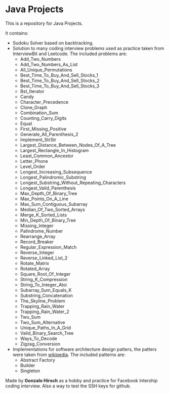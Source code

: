 # Java Projects

This is a repository for Java Projects.

It contains:
 - Sudoku Solver based on backtracking.
 - Solution to many coding interview problems used as practice taken from InterviewBit and Leetcode. The included problems are:
    - Add_Two_Numbers
    - Add_Two_Numbers_As_List
    - All_Unique_Permutations
    - Best_Time_To_Buy_And_Sell_Stocks_1
    - Best_Time_To_Buy_And_Sell_Stocks_2
    - Best_Time_To_Buy_And_Sell_Stocks_3
    - Bst_Iterator
    - Candy
    - Character_Precedence
    - Clone_Graph
    - Combination_Sum
    - Counting_Carry_Digits
    - Equal
    - First_Missing_Positive
    - Generate_All_Parenthesis_2
    - Implement_StrStr
    - Largest_Distance_Between_Nodes_Of_A_Tree
    - Largest_Rectangle_In_Histogram
    - Least_Common_Ancestor
    - Letter_Phone
    - Level_Order
    - Longest_Increasing_Subsequence
    - Longest_Palindromic_Substring
    - Longest_Substring_Without_Repeating_Characters
    - Longest_Valid_Parenthesis
    - Max_Depth_Of_Binary_Tree
    - Max_Points_On_A_Line
    - Max_Sum_Contiguous_Subarray
    - Median_Of_Two_Sorted_Arrays
    - Merge_K_Sorted_Lists
    - Min_Depth_Of_Binary_Tree
    - Missing_Integer
    - Palindrome_Number
    - Rearrange_Array
    - Record_Breaker
    - Regular_Expression_Match
    - Reverse_Integer
    - Reverse_Linked_List_2
    - Rotate_Matrix
    - Rotated_Array
    - Square_Root_Of_Integer
    - String_K_Compression
    - String_To_Integer_Atoi
    - Subarray_Sum_Equals_K
    - Substring_Concatenation
    - The_Skyline_Problem
    - Trapping_Rain_Water
    - Trapping_Rain_Water_2
    - Two_Sum
    - Two_Sum_Alternative
    - Unique_Paths_In_A_Grid
    - Valid_Binary_Search_Tree
    - Ways_To_Decode
    - Zigzag_Conversion
 - Implementations for software architecture design patters, the patters were taken from [wikipedia](https://en.wikipedia.org/wiki/Software_design_pattern#Classification_and_list). The included patterns are:
    - Abstract Factory
    - Builder
    - Singleton

Made by **Gonzalo Hirsch** as a hobby and practice for Facebook Intership coding interview. Also a way to test the SSH keys for github.